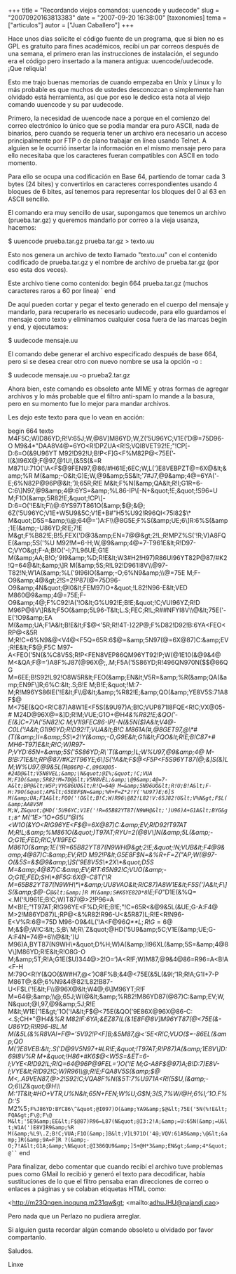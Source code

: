 +++
title = "Recordando viejos comandos: uuencode y uudecode"
slug = "20070920163813383"
date = "2007-09-20 16:38:00"
[taxonomies]
tema = ["articulos"]
autor = ["Juan Caballero"]
+++

Hace unos días solicite el código fuente de un programa, que si bien no
es GPL es gratuito para fines académicos, recibí un par correos después
de una semana, el primero eran las instrucciones de instalación, el
segundo era el código pero insertado a la manera antigua:
uuencode/uudecode. ¡Que reliquia!

<!-- more -->
Esto me trajo buenas memorias de cuando empezaba en Unix y Linux y lo
más probable es que muchos de ustedes desconozcan o simplemente han
olvidado está herramienta, así que por eso le dedico esta nota al viejo
comando uuencode y su par uudecode.

Primero, la necesidad de uuencode nace a porque en el comienzo del
correo electrónico lo único que se podia mandar era puro ASCII, nada de
binarios, pero cuando se requería tener un archivo era necesario un
acceso principalmente por FTP o de plano trabajar en línea usando
Telnet. A alguien se le ocurrió insertar la información en el mismo
mensaje pero para ello necesitaba que los caracteres fueran compatibles
con ASCII en todo momento.

Para ello se ocupa una codificación en Base 64, partiendo de tomar cada
3 bytes (24 bites) y convertirlos en caracteres correspondientes usando
4 bloques de 6 bites, así tenemos para representar los bloques del 0 al
63 en ASCII sencillo.

El comando era muy sencillo de usar, supongamos que tenemos un archivo
(prueba.tar.gz) y queremos mandarlo por correo a la vieja usanza,
hacemos:

$ uuencode prueba.tar.gz prueba.tar.gz \> texto.uu

Esto nos genera un archivo de texto llamado "texto.uu" con el contenido
codificado de prueba.tar.gz y el nombre de archivo de prueba.tar.gz (por
eso esta dos veces).

Este archivo tiene como contenido: begin 664 prueba.tar.gz (muchos
caracteres raros a 60 por línea) \` end

De aquí pueden cortar y pegar el texto generado en el cuerpo del mensaje
y mandarlo, para recuperarlo es necesario uudecode, para ello guardamos
el mensaje como texto y eliminamos cualquier cosa fuera de las marcas
begin y end, y ejecutamos:

$ uudecode mensaje.uu

El comando debe generar el archivo especificado después de base 664,
pero si se desea crear otro con nuevo nombre se usa la opción -o :

$ uudecode mensaje.uu -o prueba2.tar.gz

Ahora bien, este comando es obsoleto ante MIME y otras formas de agregar
archivos y lo más probable que el filtro anti-spam lo mande a la basura,
pero en su momento fue lo mejor para mandar archivos.

Les dejo este texto para que lo vean en acción:

begin 664 texto
M4F5C;W)D86YD;R!V:65J;W,@8V\]M86YD;W,Z(‘5U96YC;V1E(’D@=75D96-O
M9&4*"DAA8V4@=6YO\<R!DPZUA\<R!S;VQI8VET92!E;"!CP\[-D:6=O(&9U96YT
M92!D92!U;B!P\<F\]G\<F%M82P@\<75E(’-I(&)I96X@;F@97,@1U!,(&5S(&=R
M871U:71O(’!A\<F$@9FEN97,@86/#H61E;6EC;W,L(')E8VEBPZT@=6X@&lt;&amp;%R M(&amp;-O&lt;G)E;W,@9&amp;5S&lt;'7#J7,@9&amp;4@=6YA('-E;6%N82P@96P@&lt;')I;65R;R!E M&lt;F%N(&amp;QA&lt;R!I;G1R=6-C:6\]N97,@9&amp;4@:6YS=&amp;%L86-IP\[-N+&quot;!E;&quot;!S96=U M;F1O(&amp;5R82!E;&quot;!CP\[-D:6=O('!E&lt;F\\@:6YS97)T861O(&amp;$@;&@; 6Z(’5U96YC;V1E+W5U9&5C;V1E+B#"H5%U92!R96QI\<75I82$\* M&quot;D5S=&amp;\\@;64@=')A:F\\@8G5E;F%S(&amp;UE;6\]R:6%S(&amp;1E(&amp;-U86YD;R!E;7!E M&gt;F%B82!E;B!5;FEX('D@3&amp;EN=7@@&gt;2!L;R!MPZ%S('!R;V)A8FQE(&amp;5S('%U M92!M=6-H;W,@9&amp;4@=7-T961E&lt;R!D97-C;VYO&gt;F-A;B!O('-I;7!L96UE;G1E M(&amp;AA;B!O;'9I9&amp;%D;R!E&lt;W3#H2!H97)R86UI96YT82P@87/#K2!Q=64@&lt;&amp;\]R M(&amp;5S;R!L92!D961I8V\\@97-T82!N;W1A(&amp;%L('9I96IO(&amp;-O;6%N9&amp;\\@=75E M;F-O9&amp;4@&gt;2!S=2!P87(@=75D96-O9&amp;4N&quot;@I0&lt;FEM97)O+&quot;!L82!N96-E&lt;VED M860@9&amp;4@=75E;F-O9&amp;4@;F%C92!A('!O&lt;G%U92!E;B!E;&quot;!C;VUI96YZ;R!D M96P@8V\]R&lt;F5O(&amp;5L96-T&lt;L.S;FEC;R!L;R##NFYI8V\\@&lt;75E('-E('!O9&amp;EA M(&amp;UA;F1A&lt;B!E&lt;F$@\<’5R;R!!4T-)22P@;F%D82!D92!B:6YA\<FEO\<RP@\<&5R
M;R!C=6%N9&@\<V4@\<F5Q=65R:6$@=&amp;5N97(@=6X@87)C:&amp;EV;R!E&lt;F$@;F5C
M97-A\<FEO(’5N(&%C8V5S;R!P\<FEN8VEP86QM96YT92!P;W(@1E10(&@9&4@
M\<&QA;F@=’)A8F%J87(@96X@;,.M;F5A(’5S86YD;R!496QN970N($$@86QG M=6EE;B!S92!L92!O8W5R&lt;FEO(&amp;EN&lt;V5R=&amp;%R(&amp;QA(&amp;EN9F\]R;6%C:&lt;.S;B!E M;B!E;&quot;!M:7-M;R!M96YS86IE('!E&lt;F\\@&lt;&amp;%R82!E;&amp;QO(&amp;YE8V5S:71A8F$@
M\<75E(&QO\<R!C87)A8W1E\<F5S(&9U97)A;B!C;VUP871I8FQE\<R!C;VX@05-#
M24D@96X@=&\]D;R!M;VUE;G1O+@H*4&%R82!E;&QO(’-E(&\]C=7!A(’5N82!C
M;V1I9FEC86-IP\[-N(&5N($)A&lt;V4@-C0L('!A&lt;G1I96YD;R!D92!T;VUA&lt;B!C M861A(#,@8GET97,@\*#(T(&amp;)I=&amp;5S\*2!Y(&amp;-O;G9E&lt;G1I&lt;FQO&lt;R!E;B!C87+# MH6-T97)E&lt;R!C;W)R97-P;VYD:65N=&amp;5S('5S86YD;R\`T(&amp;)L;W%U97,@9&amp;4@ M-B!B:71E&lt;RP@87/#K2!T96YE;6\]S('!A&lt;F$@\<F5P\<F5S96YT87(@;&\]S(&)L
M;W%U97,@9&amp;5L(#`@86P@-C,@96X@05-#24D@&lt;V5N8VEL;&amp;\N&quot;@I%;&quot;!C;VUA M;F1O(&amp;5R82!M=7D@&lt;V5N8VEL;&amp;\@9&amp;4@=7-A&lt;BP@&lt;W5P;VYG86UO&lt;R!Q=64@ M=&amp;5N96UO&lt;R!U;B!A&lt;F-H:79O(&quot;AP&lt;G5E8F$N=&amp;%R+F=Z*2!Y('%U97)E;6]S M(&amp;UA;F1A&lt;FQO('!O&lt;B!C;W)R96\@82!L82!V:65J82!U&lt;V%N&gt;F$L(&amp;AA8V5M M;W,Z&quot;@HD('5U96YC;V1E('!R=65B82YT87(N9WH@&lt;')U96)A+G1A&lt;BYG&gt;B`^
M(’1E\>’1O+G5U"@I%\<W1O(&YO\<R!G96YE\<F$@=6X@87)C:&amp;EV;R!D92!T97AT M;R!L;&amp;%M861O(&quot;)T97AT;RYU=2(@8V\]N(&amp;5L(&amp;-O;G1E;FED;R!C;V1I9FEC M861O(&amp;1E('!R=65B82YT87(N9WH@&gt;2!E;&quot;!N;VUB&lt;F4@9&amp;4@87)C:&amp;EV;R!D M92!P&lt;G5E8F$N=&%R+F=Z("AP;W(@97-O(&5S=&$@9&amp;\]S('9E8V5S\*2X\*&quot;D5S M=&amp;4@87)C:&amp;EV;R!T:65N92!C;VUO(&amp;-O;G1E;FED;SH\*8F5G:6X@-C8T('!R M=65B82YT87(N9WH\*\*&amp;UU8VAO&lt;R!C87)A8W1E&lt;F5S(')A&lt;F\]S(&amp;$@-C`@&lt;&amp;]R M(&amp;S#K6YE82D*8`IE;F0*"D1E(&%Q=\<.M(‘!U961E;B!C;W)T87(@\>2!P96=A
M\<B!E;"!T97AT;R!G96YE\<F%D;R!E;B!E;"!C=65R\<&@9&5L(&UE;G-A:F4@
M\>2!M86YD87)L;RP@\<&%R82!R96-U\<&5R87)L;R!E\<R!N96-E\<V%R:6@=75D
M96-O9&4L(’!A\<F@96*Q**L*; *R*!*G* = 6@
M;&$@;W!C:&lt;.S;B\`M;R\`Z&quot;@HD('5U9&amp;5C;V1E(&amp;UE;G-A:F4N=74@+6\\@&lt;')U M96)A,BYT87(N9WH\*&quot;D%H;W)A(&amp;)I96XL(&amp;5S=&amp;4@8V\]M86YD;R!E&lt;R!O8G-O M;&amp;5T;R!A;G1E($U)344@\>2!O=‘)A\<R!F;W)M87,@9&amp;4@86=R96=A\<B!A\<F-H
M:79O\<R!Y(&QO(&W#H7,@\<’)O8F%B;&4@\<75E(&5L(&9I;‘1R;R!A;G1I+7-P
M86T@;&@;6%N9&4@82!L82!B87-U\<F$L('!E&lt;F\\@96X@&lt;W4@;6\]M96YT;R!F M=64@;&amp;\\@;65J;W(@&lt;&amp;%R82!M86YD87(@87)C:&amp;EV;W,N&quot;@I,97,@9&amp;5J;R!E M&lt;W1E('1E&gt;'1O('!A&lt;F$@\<75E(&QO(’9E86X@96X@86-C:\<.S;CH*"@H*4&%R
M82!F:6YA;&EZ87(L(&1E8F@8V\]M96YT87(@\<75E(&-U86YD;R!R96-I8L.M
M(&5L(&%R8VAI=F@=’5V92!P\<F\]B;&5M87,@\<’5E\<R!C;VUO($=-86EL(&amp;QO M(')E8VEB:&lt;.S('D@9V5N97+#LR!E;&quot;!T97AT;R!P87)A(&amp;1E8V\]D:69I8V%R M+&quot;!H86+#K6$@\<W5S=&ET=6-I;VYE\<R!D92!L;R!Q=64@96P@9FEL=’)O(’!E
M;G-A8F$@97)A;B!D:7)E8V-I;VYE&lt;R!D92!C;W)R96\\@;R!E;FQA8V5S(&amp;$@
M\<,.A9VEN87,@\>2!S92!C;VQA8F%N(&5T:7%U971A\<R!(5$U,(&amp;-O;6\\Z&quot;@H\\
M:'1T&lt;#HO+VTR,U%N&lt;65N+FEN;W%U;G$N;3(S,7%W/@H;6%I;’1O.F%D:’5*
M2%5``` ;F%J86YD:BYC86\^&quot;@I097)O(&amp;YA9&amp;$@&lt;75E('5N(%!E&lt;FQA&gt;F\@;F\@ M&lt;'5E9&amp;EE&lt;F$@87)R96=L87(N&quot;@I3:2!A;&amp;=U:65N(&amp;=U&lt;W1A(')E8V]R9&amp;%R M(&amp;%L9\.Z;B!C;VUA;F1O(&amp;]B&lt;V]L971O('4@;VQV:61A9&amp;\@&lt;&amp;]R(&amp;9A=F]R ?(&amp;-O;7!A&lt;G1A;&amp;\N&quot;@I386QU9&amp;]S+@H*3&amp;EN&gt;&amp;4*&quot;@`` ```
end

Para finalizar, debo comentar que cuando recibí el archivo tuve
problemas pues como GMail lo recibió y generó el texto para decodificar,
había sustituciones de lo que el filtro pensaba eran direcciones de
correo o enlaces a páginas y se colaban etiquetas HTML como:

\<<a href="http://m23Qnqen.inoqunq.m231qw&gt">http://m23Qnqen.inoqunq.m231qw&gt</a>;
\<mailto:adhuJHU@najandj.cao\>

Pero nada que un Perlazo no pudiera arreglar.

Si alguien gusta recordar algún comando obsoleto u olvidado por favor
compartanlo.

Saludos.

Linxe

